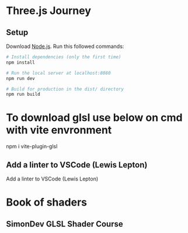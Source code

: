 # Three.js Journey

## Setup
Download [Node.js](https://nodejs.org/en/download/).
Run this followed commands:

``` bash
# Install dependencies (only the first time)
npm install

# Run the local server at localhost:8080
npm run dev

# Build for production in the dist/ directory
npm run build
```
# To download glsl use below on cmd with vite envronment
npm i vite-plugin-glsl

## Add a linter to VSCode (Lewis Lepton)
Add a linter to VSCode (Lewis Lepton)

# Book of shaders

## SimonDev GLSL Shader Course

